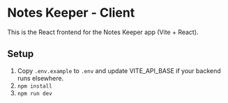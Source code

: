 # Notes Keeper - Client

This is the React frontend for the Notes Keeper app (Vite + React).

## Setup
1. Copy `.env.example` to `.env` and update VITE_API_BASE if your backend runs elsewhere.
2. `npm install`
3. `npm run dev`
